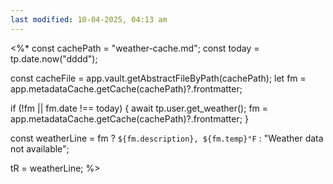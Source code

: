 ```yaml
---
last modified: 10-04-2025, 04:13 am
---
```

<%*
const cachePath = "weather-cache.md";
const today = tp.date.now("dddd");

const cacheFile = app.vault.getAbstractFileByPath(cachePath);
let fm = app.metadataCache.getCache(cachePath)?.frontmatter;

if (!fm || fm.date !== today) {
  await tp.user.get_weather();
  fm = app.metadataCache.getCache(cachePath)?.frontmatter;
}

const weatherLine = fm
  ? `${fm.description}, ${fm.temp}°F`
  : "Weather data not available";

tR = weatherLine;
%>
